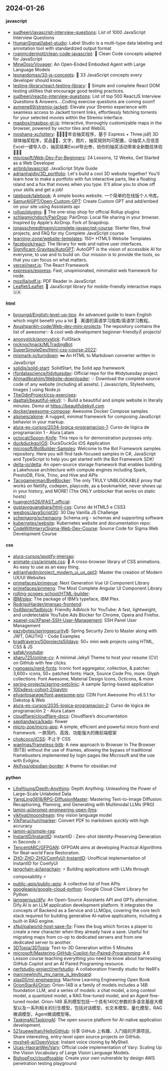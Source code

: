 ## 2024-01-26

#### javascript
* [sudheerj/javascript-interview-questions](https://github.com/sudheerj/javascript-interview-questions): List of 1000 JavaScript Interview Questions
* [HumanSignal/label-studio](https://github.com/HumanSignal/label-studio): Label Studio is a multi-type data labeling and annotation tool with standardized output format
* [ryanmcdermott/clean-code-javascript](https://github.com/ryanmcdermott/clean-code-javascript): 🛁 Clean Code concepts adapted for JavaScript
* [MineDojo/Voyager](https://github.com/MineDojo/Voyager): An Open-Ended Embodied Agent with Large Language Models
* [leonardomso/33-js-concepts](https://github.com/leonardomso/33-js-concepts): 📜 33 JavaScript concepts every developer should know.
* [testing-library/react-testing-library](https://github.com/testing-library/react-testing-library): 🐐 Simple and complete React DOM testing utilities that encourage good testing practices.
* [sudheerj/reactjs-interview-questions](https://github.com/sudheerj/reactjs-interview-questions): List of top 500 ReactJS Interview Questions & Answers....Coding exercise questions are coming soon!!
* [aymene69/stremio-jackett](https://github.com/aymene69/stremio-jackett): Elevate your Stremio experience with seamless access to Jackett torrent links, effortlessly fetching torrents for your selected movies within the Stremio interface.
* [mapbox/mapbox-gl-js](https://github.com/mapbox/mapbox-gl-js): Interactive, thoroughly customizable maps in the browser, powered by vector tiles and WebGL
* [moshang-xc/lottery](https://github.com/moshang-xc/lottery): 🎉🌟✨🎈年会抽奖程序，基于 Express + Three.js的 3D 球体抽奖程序，奖品🧧🎁，文字，图片，抽奖规则均可配置，😜抽奖人员信息Excel一键导入😍，抽奖结果Excel导出😎，给你的抽奖活动带来全新酷炫体验🚀🚀🚀
* [microsoft/Web-Dev-For-Beginners](https://github.com/microsoft/Web-Dev-For-Beginners): 24 Lessons, 12 Weeks, Get Started as a Web Developer
* [airbnb/javascript](https://github.com/airbnb/javascript): JavaScript Style Guide
* [adrianhajdin/3D_portfolio](https://github.com/adrianhajdin/3D_portfolio): Let's build a cool 3D website together! You'll learn how to make a portfolio with fun interactive parts, like a floating island and a fox that moves when you type. It'll allow you to show off your skills and get a job!
* [talebook/talebook](https://github.com/talebook/talebook): A simple books website. 一个简单的在线版个人书库。
* [SamurAIGPT/Open-Custom-GPT](https://github.com/SamurAIGPT/Open-Custom-GPT): Create Custom GPT and add/embed on your site using Assistants api
* [rollup/plugins](https://github.com/rollup/plugins): 🍣 The one-stop shop for official Rollup plugins
* [schlagmichdoch/PairDrop](https://github.com/schlagmichdoch/PairDrop): PairDrop: Local file sharing in your browser. Inspired by Apple's AirDrop. Fork of Snapdrop.
* [jonasschmedtmann/complete-javascript-course](https://github.com/jonasschmedtmann/complete-javascript-course): Starter files, final projects, and FAQ for my Complete JavaScript course
* [learning-zone/website-templates](https://github.com/learning-zone/website-templates): 150+ HTML5 Website Templates
* [facebook/react](https://github.com/facebook/react): The library for web and native user interfaces.
* [Significant-Gravitas/AutoGPT](https://github.com/Significant-Gravitas/AutoGPT): AutoGPT is the vision of accessible AI for everyone, to use and to build on. Our mission is to provide the tools, so that you can focus on what matters.
* [vercel/next.js](https://github.com/vercel/next.js): The React Framework
* [expressjs/express](https://github.com/expressjs/express): Fast, unopinionated, minimalist web framework for node.
* [mozilla/pdf.js](https://github.com/mozilla/pdf.js): PDF Reader in JavaScript
* [Leaflet/Leaflet](https://github.com/Leaflet/Leaflet): 🍃 JavaScript library for mobile-friendly interactive maps 🇺🇦

#### html
* [byoungd/English-level-up-tips](https://github.com/byoungd/English-level-up-tips): An advanced guide to learn English which might benefit you a lot 🎉 . 离谱的英语学习指南/英语学习教程。
* [Ayushparikh-code/Web-dev-mini-projects](https://github.com/Ayushparikh-code/Web-dev-mini-projects): The repository contains the list of awesome✨ & cool web development beginner-friendly✌️ projects!
* [anonystick/anonystick](https://github.com/anonystick/anonystick): FullStack
* [nicknochnack/MLTradingBot](https://github.com/nicknochnack/MLTradingBot): 
* [SuperSimpleDev/html-css-course-2022](https://github.com/SuperSimpleDev/html-css-course-2022): 
* [mixmark-io/turndown](https://github.com/mixmark-io/turndown): 🛏 An HTML to Markdown converter written in JavaScript
* [solidjs/solid-start](https://github.com/solidjs/solid-start): SolidStart, the Solid app framework
* [rfordatascience/tidytuesday](https://github.com/rfordatascience/tidytuesday): Official repo for the #tidytuesday project
* [AhmadIbrahiim/Website-downloader](https://github.com/AhmadIbrahiim/Website-downloader): 💡 Download the complete source code of any website (including all assets). [ Javascripts, Stylesheets, Images ] using Node.js
* [TheOdinProject/css-exercises](https://github.com/TheOdinProject/css-exercises): 
* [daattali/beautiful-jekyll](https://github.com/daattali/beautiful-jekyll): ✨ Build a beautiful and simple website in literally minutes. Demo at https://beautifuljekyll.com
* [docker/awesome-compose](https://github.com/docker/awesome-compose): Awesome Docker Compose samples
* [alpinejs/alpine](https://github.com/alpinejs/alpine): A rugged, minimal framework for composing JavaScript behavior in your markup.
* [alura-es-cursos/2034-logica-programacion-1](https://github.com/alura-es-cursos/2034-logica-programacion-1): Curso de lógica de programación 1 - Alura Latam
* [octocat/Spoon-Knife](https://github.com/octocat/Spoon-Knife): This repo is for demonstration purposes only.
* [duckduckgo/iOS](https://github.com/duckduckgo/iOS): DuckDuckGo iOS Application
* [microsoft/BotBuilder-Samples](https://github.com/microsoft/BotBuilder-Samples): Welcome to the Bot Framework samples repository. Here you will find task-focused samples in C#, JavaScript and TypeScript to help you get started with the Bot Framework SDK!
* [delta-io/delta](https://github.com/delta-io/delta): An open-source storage framework that enables building a Lakehouse architecture with compute engines including Spark, PrestoDB, Flink, Trino, and Hive and APIs
* [Tacogamerman/ByeBlocker](https://github.com/Tacogamerman/ByeBlocker): The only TRULY UNBLOCKABLE proxy that works on Netlify, codepen, playcode, as a bookmarklet, never shows up in your history, and MORE! (The ONLY unblocker that works on static hosts)
* [huangjch526/IFAST_official](https://github.com/huangjch526/IFAST_official): 
* [gustavoguanabara/html-css](https://github.com/gustavoguanabara/html-css): Curso de HTML5 e CSS3
* [wesbos/JavaScript30](https://github.com/wesbos/JavaScript30): 30 Day Vanilla JS Challenge
* [schemaorg/schemaorg](https://github.com/schemaorg/schemaorg): Schema.org - schemas and supporting software
* [kubernetes/website](https://github.com/kubernetes/website): Kubernetes website and documentation repo:
* [CodeWithHarry/Sigma-Web-Dev-Course](https://github.com/CodeWithHarry/Sigma-Web-Dev-Course): Source Code for Sigma Web Development Course

#### css
* [alura-cursos/spotify-imersao](https://github.com/alura-cursos/spotify-imersao): 
* [animate-css/animate.css](https://github.com/animate-css/animate.css): 🍿 A cross-browser library of CSS animations. As easy to use as an easy thing.
* [adrianhajdin/project_modern_ui_ux_gpt3](https://github.com/adrianhajdin/project_modern_ui_ux_gpt3): Master the creation of Modern UX/UI Websites
* [primefaces/primevue](https://github.com/primefaces/primevue): Next Generation Vue UI Component Library
* [primefaces/primeng](https://github.com/primefaces/primeng): The Most Complete Angular UI Component Library
* [rolling-scopes-school/HTML-builder](https://github.com/rolling-scopes-school/HTML-builder): 
* [IBM/plex](https://github.com/IBM/plex): The package of IBM’s typeface, IBM Plex.
* [RodrigoHarder/imersao-frontend](https://github.com/RodrigoHarder/imersao-frontend): 
* [0x48piraj/fadblock](https://github.com/0x48piraj/fadblock): Friendly Adblock for YouTube: A fast, lightweight, and undetectable YouTube Ads Blocker for Chrome, Opera and Firefox.
* [xpanel-cp/XPanel-SSH-User-Management](https://github.com/xpanel-cp/XPanel-SSH-User-Management): SSH Panel User Management
* [eazybytes/springsecurity6](https://github.com/eazybytes/springsecurity6): Spring Security Zero to Master along with JWT, OAUTH2 - Code Examples
* [bradtraversy/50projects50days](https://github.com/bradtraversy/50projects50days): 50+ mini web projects using HTML, CSS & JS
* [safak/youtube](https://github.com/safak/youtube): 
* [sharu725/online-cv](https://github.com/sharu725/online-cv): A minimal Jekyll Theme to host your resume (CV) on GitHub with few clicks.
* [ryanoasis/nerd-fonts](https://github.com/ryanoasis/nerd-fonts): Iconic font aggregator, collection, & patcher. 3,600+ icons, 50+ patched fonts: Hack, Source Code Pro, more. Glyph collections: Font Awesome, Material Design Icons, Octicons, & more
* [spring-projects/spring-petclinic](https://github.com/spring-projects/spring-petclinic): A sample Spring-based application
* [100xdevs-cohort-2/paytm](https://github.com/100xdevs-cohort-2/paytm): 
* [eliyantosarage/font-awesome-pro](https://github.com/eliyantosarage/font-awesome-pro): CDN Font Awesome Pro v6.5.1 for Dekstop & Web
* [alura-es-cursos/2035-logica-programacion-2](https://github.com/alura-es-cursos/2035-logica-programacion-2): Curso de lógica de programación 2 - Alura Latam
* [cloudflare/cloudflare-docs](https://github.com/cloudflare/cloudflare-docs): Cloudflare’s documentation
* [septiandwica/kado](https://github.com/septiandwica/kado): flower
* [micro-zoe/micro-app](https://github.com/micro-zoe/micro-app): A simple, efficient and powerful micro front-end framework. 一款简约、高效、功能强大的微前端框架
* [chokcoco/iCSS](https://github.com/chokcoco/iCSS): 不止于 CSS
* [waelmas/frameless-bitb](https://github.com/waelmas/frameless-bitb): A new approach to Browser In The Browser (BITB) without the use of iframes, allowing the bypass of traditional framebusters implemented by login pages like Microsoft and the use with Evilginx.
* [Akifyss/obsidian-border](https://github.com/Akifyss/obsidian-border): A theme for obsidian.md

#### python
* [LiheYoung/Depth-Anything](https://github.com/LiheYoung/Depth-Anything): Depth Anything: Unleashing the Power of Large-Scale Unlabeled Data
* [YangLing0818/RPG-DiffusionMaster](https://github.com/YangLing0818/RPG-DiffusionMaster): Mastering Text-to-Image Diffusion: Recaptioning, Planning, and Generating with Multimodal LLMs (PRG)
* [lamini-ai/prompt-engineering-open-llms](https://github.com/lamini-ai/prompt-engineering-open-llms): 
* [vikhyat/moondream](https://github.com/vikhyat/moondream): tiny vision language model
* [VikParuchuri/marker](https://github.com/VikParuchuri/marker): Convert PDF to markdown quickly with high accuracy
* [lamini-ai/simple-rag](https://github.com/lamini-ai/simple-rag): 
* [InstantID/InstantID](https://github.com/InstantID/InstantID): InstantID : Zero-shot Identity-Preserving Generation in Seconds 🔥
* [TencentARC/GFPGAN](https://github.com/TencentARC/GFPGAN): GFPGAN aims at developing Practical Algorithms for Real-world Face Restoration.
* [ZHO-ZHO-ZHO/ComfyUI-InstantID](https://github.com/ZHO-ZHO-ZHO/ComfyUI-InstantID): Unofficial implementation of InstantID for ComfyUI
* [langchain-ai/langchain](https://github.com/langchain-ai/langchain): ⚡ Building applications with LLMs through composability ⚡
* [public-apis/public-apis](https://github.com/public-apis/public-apis): A collective list of free APIs
* [googleapis/google-cloud-python](https://github.com/googleapis/google-cloud-python): Google Cloud Client Library for Python
* [langgenius/dify](https://github.com/langgenius/dify): An Open-Source Assistants API and GPTs alternative. Dify.AI is an LLM application development platform. It integrates the concepts of Backend as a Service and LLMOps, covering the core tech stack required for building generative AI-native applications, including a built-in RAG engine.
* [xNul/palworld-host-save-fix](https://github.com/xNul/palworld-host-save-fix): Fixes the bug which forces a player to create a new character when they already have a save. Useful for migrating maps from co-op to dedicated servers and from one dedicated server to another.
* [3DTopia/3DTopia](https://github.com/3DTopia/3DTopia): Text-to-3D Generation within 5 Minutes
* [microsoft/Mastering-GitHub-Copilot-for-Paired-Programming](https://github.com/microsoft/Mastering-GitHub-Copilot-for-Paired-Programming): A 6 Lesson course teaching everything you need to know about harnessing GitHub Copilot and an AI Paired Programing resource.
* [nerfstudio-project/nerfstudio](https://github.com/nerfstudio-project/nerfstudio): A collaboration friendly studio for NeRFs
* [marcnewlin/hi_my_name_is_keyboard](https://github.com/marcnewlin/hi_my_name_is_keyboard): 
* [stas00/ml-engineering](https://github.com/stas00/ml-engineering): Machine Learning Engineering Open Book
* [OrionStarAI/Orion](https://github.com/OrionStarAI/Orion): Orion-14B is a family of models includes a 14B foundation LLM, and a series of models: a chat model, a long context model, a quantized model, a RAG fine-tuned model, and an Agent fine-tuned model. Orion-14B 系列模型包括一个具有140亿参数的多语言基座大模型以及一系列相关的衍生模型，包括对话模型，长文本模型，量化模型，RAG微调模型，Agent微调模型等。
* [TaskingAI/TaskingAI](https://github.com/TaskingAI/TaskingAI): The open source platform for AI-native application development.
* [521xueweihan/HelloGitHub](https://github.com/521xueweihan/HelloGitHub): 分享 GitHub 上有趣、入门级的开源项目。Share interesting, entry-level open source projects on GitHub.
* [myshell-ai/OpenVoice](https://github.com/myshell-ai/OpenVoice): Instant voice cloning by MyShell.
* [Ucas-HaoranWei/Vary](https://github.com/Ucas-HaoranWei/Vary): Official code implementation of Vary: Scaling Up the Vision Vocabulary of Large Vision Language Models.
* [BishopFox/cloudfoxable](https://github.com/BishopFox/cloudfoxable): Create your own vulnerable by design AWS penetration testing playground
